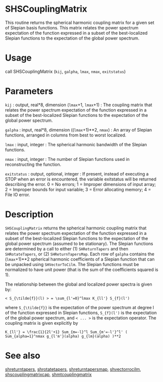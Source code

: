 # SHSCouplingMatrix

This routine returns the spherical harmonic coupling matrix for a given set of Slepian basis functions. This matrix relates the power spectrum expectation of the function expressed in a subset of the best-localized Slepian functions to the expectation of the global power spectrum.

# Usage

call SHSCouplingMatrix (`kij`, `galpha`, `lmax`, `nmax`, `exitstatus`)

# Parameters

`kij` : output, real\*8, dimension (`lmax`+1, `lmax`+1)
:   The coupling matrix that relates the power spectrum expectation of the function expressed in a subset of the best-localized Slepian functions to the expectation of the global power spectrum.

`galpha` : input, real\*8, dimension ((`lmax`+1)**2, `nmax`)
:   An array of Slepian functions, arranged in columns from best to worst localized.

`lmax` : input, integer
:   The spherical harmonic bandwidth of the Slepian functions.

`nmax` : input, integer
:   The number of Slepian functions used in reconstructing the function.

`exitstatus` : output, optional, integer
:   If present, instead of executing a STOP when an error is encountered, the variable exitstatus will be returned describing the error. 0 = No errors; 1 = Improper dimensions of input array; 2 = Improper bounds for input variable; 3 = Error allocating memory; 4 = File IO error.

# Description

`SHSCouplingMatrix` returns the spherical harmonic coupling matrix that relates the power spectrum expectation of the function expressed in a subset of the best-localized Slepian functions to the expectation of the global power spectrum (assumed to be stationary). The Slepian functions are determined by a call to either (1) `SHReturnTapers` and then `SHRotateTapers`, or (2) `SHReturnTapersMap`. Each row of `galpha` contains the (`lmax`+1)**2 spherical harmonic coefficients of a Slepian function that can be unpacked using `SHVectorToCilm`. The Slepian functions must be normalized to have unit power (that is the sum of the coefficients squared is 1).

The relationship between the global and localized power spectra is given by:

`< S_{\tilde{f}}(l) > = \sum_{l'=0}^lmax K_{ll'} S_{f}(l')`

where `S_{\tilde{f}}` is the expectation of the power spectrum at degree l of the function expressed in Slepian functions, `S_{f}(l')` is the expectation of the global power spectrum, and `< ... >` is the expectation operator. The coupling matrix is given explicitly by

`K_{ll'} = \frac{1}{2l'+1} Sum_{m=-l}^l Sum_{m'=-l'}^l' ( Sum_{alpha=1}^nmax g_{l'm'}(alpha) g_{lm}(alpha) )**2`

# See also

[shreturntapers](shreturntapers.html), [shrotatetapers](shrotatetapers.html), [shreturntapersmap](shreturntapersmap.html), [shvectorrocilm](shvectortocilm.html), [shscouplingmatrixcap](shmtcouplingmatrixcap.html), [shmtcouplingmatrix](shmtcouplingmatrix.html)
